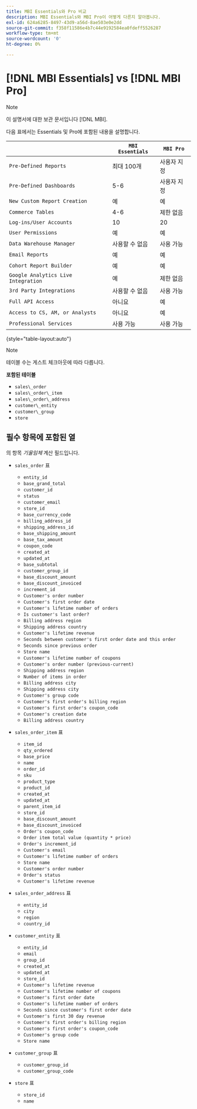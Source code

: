 ```yaml
---
title: MBI Essentials와 Pro 비교
description: MBI Essentials와 MBI Pro이 어떻게 다른지 알아봅니다.
exl-id: 624a6285-8497-43d9-a56d-8ae503e0e2dd
source-git-commit: f358f11586e4b7c44e9192584ea0fdeff5526287
workflow-type: tm+mt
source-wordcount: '0'
ht-degree: 0%

---
```


# [!DNL MBI Essentials] vs [!DNL MBI Pro]

>[!NOTE]
>
>이 설명서에 대한 보관 문서입니다 [!DNL MBI].

다음 표에서는 Essentials 및 Pro에 포함된 내용을 설명합니다.

|  | **`MBI Essentials`** | **`MBI Pro`** |
|-----|-----|-----|
| `Pre-Defined Reports` | 최대 100개 | 사용자 지정 |
| `Pre-Defined Dashboards` | 5-6 | 사용자 지정 |
| `New Custom Report Creation` | 예 | 예 |
| `Commerce Tables` | 4-6 | 제한 없음 |
| `Log-ins/User Accounts` | 10 | 20 |
| `User Permissions` | 예 | 예 |
| `Data Warehouse Manager` | 사용할 수 없음 | 사용 가능 |
| `Email Reports` | 예 | 예 |
| `Cohort Report Builder` | 예 | 예 |
| `Google Analytics Live Integration` | 예 | 제한 없음 |
| `3rd Party Integrations` | 사용할 수 없음 | 사용 가능 |
| `Full API Access` | 아니요 | 예 |
| `Access to CS, AM, or Analysts` | 아니요 | 예 |
| `Professional Services` | 사용 가능 | 사용 가능 |

{style="table-layout:auto"}

>[!NOTE]
>
>테이블 수는 게스트 체크아웃에 따라 다릅니다.

**포함된 테이블**

* `sales\_order`
* `sales\_order\_item`
* `sales\_order\_address`
* `customer\_entity`
* `customer\_group`
* `store`

## 필수 항목에 포함된 열

의 항목 _기울임체_ 계산 필드입니다.

* `sales_order` 표
   * `entity_id`
   * `base_grand_total`
   * `customer_id`
   * `status`
   * `customer_email`
   * `store_id`
   * `base_currency_code`
   * `billing_address_id`
   * `shipping_address_id`
   * `base_shipping_amount`
   * `base_tax_amount`
   * `coupon_code`
   * `created_at`
   * `updated_at`
   * `base_subtotal`
   * `customer_group_id`
   * `base_discount_amount`
   * `base_discount_invoiced`
   * `increment_id`
   * `Customer's order number`
   * `Customer's first order date`
   * `Customer's lifetime number of orders`
   * `Is customer's last order?`
   * `Billing address region`
   * `Shipping address country`
   * `Customer's lifetime revenue`
   * `Seconds between customer's first order date and this order`
   * `Seconds since previous order`
   * `Store name`
   * `Customer's lifetime number of coupons`
   * `Customer's order number (previous-current)`
   * `Shipping address region`
   * `Number of items in order`
   * `Billing address city`
   * `Shipping address city`
   * `Customer's group code`
   * `Customer's first order's billing region`
   * `Customer's first order's coupon_code`
   * `Customer's creation date`
   * `Billing address country`

* `sales_order_item` 표
   * `item_id`
   * `qty_ordered`
   * `base_price`
   * `name`
   * `order_id`
   * `sku`
   * `product_type`
   * `product_id`
   * `created_at`
   * `updated_at`
   * `parent_item_id`
   * `store_id`
   * `base_discount_amount`
   * `base_discount_invoiced`
   * `Order's coupon_code`
   * `Order item total value (quantity * price)`
   * `Order's increment_id`
   * `Customer's email`
   * `Customer's lifetime number of orders`
   * `Store name`
   * `Customer's order number`
   * `Order's status`
   * `Customer's lifetime revenue`

* `sales_order_address` 표
   * `entity_id`
   * `city`
   * `region`
   * `country_id`

* `customer_entity` 표
   * `entity_id`
   * `email`
   * `group_id`
   * `created_at`
   * `updated_at`
   * `store_id`
   * `Customer's lifetime revenue`
   * `Customer's lifetime number of coupons`
   * `Customer's first order date`
   * `Customer's lifetime number of orders`
   * `Seconds since customer's first order date`
   * `Customer's first 30 day revenue`
   * `Customer's first order's billing region`
   * `Customer's first order's coupon_code`
   * `Customer's group code`
   * `Store name`

* `customer_group` 표
   * `customer_group_id`
   * `customer_group_code`

* `store` 표
   * `store_id`
   * `name`
